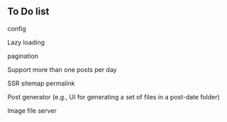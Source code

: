 ## To Do list



config


Lazy loading

pagination

Support more than one posts per day


SSR
sitemap
permalink


Post generator (e.g., UI for generating a set of files in a post-date folder)


Image file server


